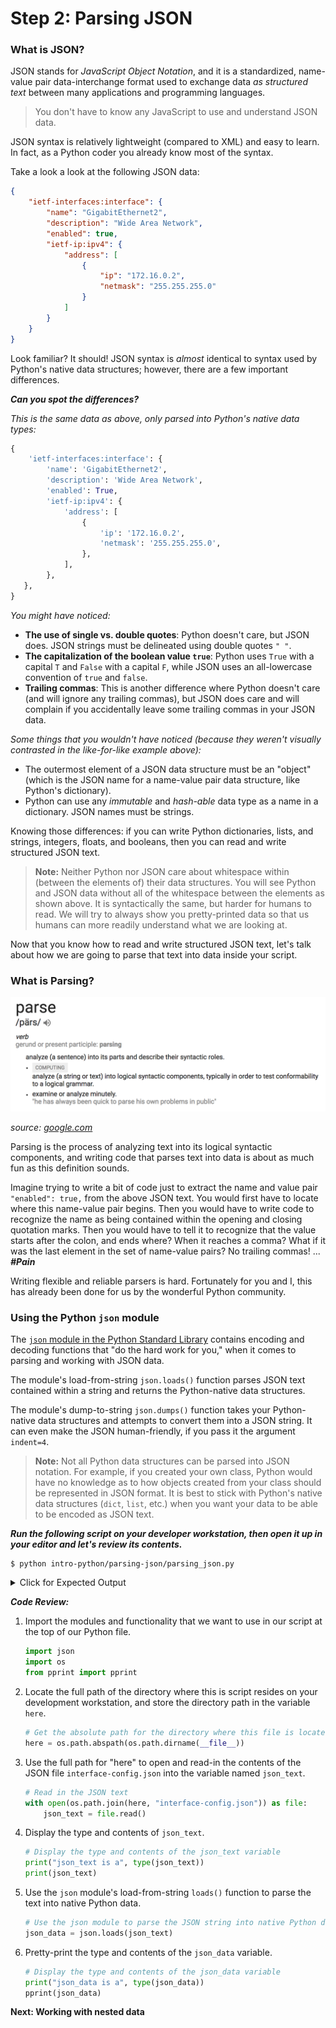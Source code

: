 # Step 2: Parsing JSON

### What is JSON?

JSON stands for _JavaScript Object Notation_, and it is a standardized, name-value pair data-interchange format used to exchange data _as structured text_ between many applications and programming languages.

> You don't have to know any JavaScript to use and understand JSON data.

JSON syntax is relatively lightweight (compared to XML) and easy to learn. In fact, as a Python coder you already know most of the syntax.

Take a look a look at the following JSON data:

```json
{
    "ietf-interfaces:interface": {
        "name": "GigabitEthernet2",
        "description": "Wide Area Network",
        "enabled": true,
        "ietf-ip:ipv4": {
            "address": [
                {
                    "ip": "172.16.0.2",
                    "netmask": "255.255.255.0"
                }
            ]
        }
    }
}
```

Look familiar? It should! JSON syntax is _almost_ identical to syntax used by Python's native data structures; however, there are a few important differences.

_**Can you spot the differences?**_

_This is the same data as above, only parsed into Python's native data types:_

```python
{
    'ietf-interfaces:interface': {
        'name': 'GigabitEthernet2',
        'description': 'Wide Area Network',
        'enabled': True,
        'ietf-ip:ipv4': {
            'address': [
                {
                    'ip': '172.16.0.2',
                    'netmask': '255.255.255.0',
                },
            ],
        },
   },
}
```

_You might have noticed:_

* **The use of single vs. double quotes**: Python doesn't care, but JSON does. JSON strings must be delineated using double quotes `" "`.
* **The capitalization of the boolean value `true`**:  Python uses `True` with a capital `T` and `False` with a capital `F`, while JSON uses an all-lowercase convention of `true` and `false`.
* **Trailing commas**: This is another difference where Python doesn't care (and will ignore any trailing commas), but JSON does care and will complain if you accidentally leave some trailing commas in your JSON data.

_Some things that you wouldn't have noticed (because they weren't visually contrasted in the like-for-like example above):_

* The outermost element of a JSON data structure must be an "object" (which is the JSON name for a name-value pair data structure, like Python's dictionary).
* Python can use any _immutable_ and _hash-able_ data type as a name in a dictionary. JSON names must be strings.

Knowing those differences: if you can write Python dictionaries, lists, and strings, integers, floats, and booleans, then you can read and write structured JSON text.

> **Note:** Neither Python nor JSON care about whitespace within (between the elements of) their data structures. You will see Python and JSON data without all of the whitespace between the elements as shown above. It is syntactically the same, but harder for humans to read. We will try to always show you pretty-printed data so that us humans can more readily understand what we are looking at.

Now that you know how to read and write structured JSON text, let's talk about how we are going to parse that text into data inside your script.

### What is Parsing?

![Parsing Definition](assets/images/google-parsing.png)

_source: [google.com](https://www.google.com/search?q=parsing)_

Parsing is the process of analyzing text into its logical syntactic components, and writing code that parses text into data is about as much fun as this definition sounds.

Imagine trying to write a bit of code just to extract the name and value pair `"enabled": true,` from the above JSON text.  You would first have to locate where this name-value pair begins. Then you would have to write code to recognize the name as being contained within the opening and closing quotation marks. Then you would have to tell it to recognize that the value starts after the colon, and ends where? When it reaches a comma?  What if it was the last element in the set of name-value pairs? No trailing commas! ... _**#Pain**_

Writing flexible and reliable parsers is hard. Fortunately for you and I, this has already been done for us by the wonderful Python community.

### Using the Python `json` module

The [`json` module in the Python Standard Library](https://docs.python.org/3/library/json.html) contains encoding and decoding functions that "do the hard work for you," when it comes to parsing and working with JSON data.

The module's load-from-string `json.loads()` function parses JSON text contained within a string and returns the Python-native data structures.

The module's dump-to-string `json.dumps()` function takes your Python-native data structures and attempts to convert them into a JSON string. It can even make the JSON human-friendly, if you pass it the argument `indent=4`.

> **Note:** Not all Python data structures can be parsed into JSON notation. For example, if you created your own class, Python would have no knowledge as to how objects created from your class should be represented in JSON format. It is best to stick with Python's native data structures (`dict`, `list`, etc.) when you want your data to be able to be encoded as JSON text.

_**Run the following script on your developer workstation, then open it up in your editor and let's review its contents.**_

```shell
$ python intro-python/parsing-json/parsing_json.py
```

<details>
<summary> Click for Expected Output </summary>
<pre><code>(venv) [root@localhost]# python intro-python/parsing-json/parsing_json.py
json_text is a <class 'str'>
{
    "ietf-interfaces:interface": {
        "name": "GigabitEthernet2",
        "description": "Wide Area Network",
        "enabled": true,
        "ietf-ip:ipv4": {
            "address": [
                {
                    "ip": "172.16.0.2",
                    "netmask": "255.255.255.0"
                }
            ]
        }
    }
}

json_data is a <class 'dict'>
{'ietf-interfaces:interface': {'description': 'Wide Area Network',
                               'enabled': True,
                               'ietf-ip:ipv4': {'address': [{'ip': '172.16.0.2',
                                                             'netmask': '255.255.255.0'}]},
                               'name': 'GigabitEthernet2'}}
</code></pre>
</details>

_**Code Review:**_

1. Import the modules and functionality that we want to use in our script at the top of our Python file.

    ```python
    import json
    import os
    from pprint import pprint
    ```

2. Locate the full path of the directory where this is script resides on your development workstation, and store the directory path in the variable `here`.

    ```python
    # Get the absolute path for the directory where this file is located "here"
    here = os.path.abspath(os.path.dirname(__file__))
    ```

3. Use the full path for "here" to open and read-in the contents of the JSON file `interface-config.json` into the variable named `json_text`.

    ```python
    # Read in the JSON text
    with open(os.path.join(here, "interface-config.json")) as file:
        json_text = file.read()
    ```

4. Display the type and contents of `json_text`.

    ```python
    # Display the type and contents of the json_text variable
    print("json_text is a", type(json_text))
    print(json_text)
    ```

5. Use the `json` module's load-from-string `loads()` function to parse the text into native Python data.

    ```python
    # Use the json module to parse the JSON string into native Python data
    json_data = json.loads(json_text)
    ```

6. Pretty-print the type and contents of the `json_data` variable.

    ```python
    # Display the type and contents of the json_data variable
    print("json_data is a", type(json_data))
    pprint(json_data)
    ```

**Next: Working with nested data**
